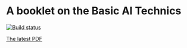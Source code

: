 # A booklet on the Basic AI Technics

[![Build status](https://github.com/SquareBracketAssociates/Booklet-AI-Technics/workflows/CI/badge.svg)](https://github.com/SquareBracketAssociates/Booklet-AI-Technics/actions/workflows/main.yml)

[The latest PDF](https://github.com/SquareBracketAssociates/Booklet-AI-Technics/releases/download/latest/Booklet-AI-Technics.pdf)
